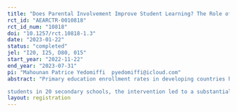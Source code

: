```yaml
---
title: "Does Parental Involvement Improve Student Learning? The Role of Monitoring"
rct_id: "AEARCTR-0010818"
rct_id_num: "10818"
doi: "10.1257/rct.10818-1.3"
date: "2023-01-22"
status: "completed"
jel: "I20, I25, D80, 015"
start_year: "2022-11-22"
end_year: "2023-07-31"
pi: "Mahounan Patrice Yedomiffi  pyedomiffi@icloud.com"
abstract: "Primary education enrollment rates in developing countries have increased significantly over the past few decades, but secondary school completion rates still lag far behind. This study presents the findings of a randomized controlled trial I conducted in Benin investigating the effects of providing parents with information about their role in their child’s education through weekly phone calls. Including 2,094 8th-grade
students in 20 secondary schools, the intervention led to a substantial 6 percent increase in grade completion. This stems from a statistically significant 0.11 standard deviation increase in year-end GPA, driven by STEM subjects. The intervention benefits academically weaker students, elevating their likelihood of progression by 33 percent. Educational improvements are due to heightened parental awareness regarding their child’s academic performance, augmented parental involvement at school and home, and reductions in household child chores. These results offer a promising and extremely cost-effective strategy to improve educational outcomes."
layout: registration
---
```


